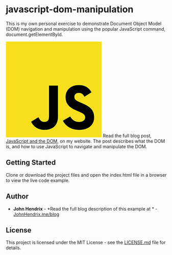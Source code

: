 # javascript-dom-manipulation

This is my own personal exercise to demonstrate Document Object Model (DOM) navigation and manipulation using the popular JavaScript command, document.getElementById. 

![JavaScript](/docs/javascript-736400_300.png) Read the full blog post, [JavaScript and the DOM](https://www.johnhendrix.me/javascript-and-the-dom/), on my website.  The post describes what the DOM is, and how to use JavaScript to navigate and manipulate the DOM.

## Getting Started

Clone or download the project files and open the index.html file in a browser to view the live code example.

## Author

* **John Hendrix** - *Read the full blog description of this example at * - [JohnHendrix.me/blog](https://www.johnhendrix.me/javascript-and-the-dom/)


## License

This project is licensed under the MIT License - see the [LICENSE.md](LICENSE.md) file for details.

